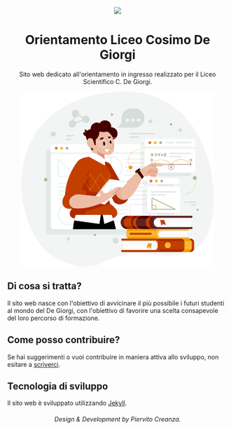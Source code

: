 <p align="center">
<img src="https://github.com/PiervitoCreanza/orientamento.liceodegiorgi.edu.it/actions/workflows/main.yml/badge.svg?branch=master" />
</p>
<h1 align="center">  
  Orientamento Liceo Cosimo De Giorgi
</h1>
<p align="center">
  Sito web dedicato all'orientamento in ingresso realizzato per il Liceo Scientifico C. De Giorgi.
</p>
<p align="center">
  <img height="400" src="/assets/img/illustration/home-min.png" />
</p>

## Di cosa si tratta?
Il sito web nasce con l'obiettivo di avvicinare il più possibile i futuri studenti al mondo del De Giorgi,
con l'obiettivo di favorire una scelta consapevole del loro percorso di formazione.

## Come posso contribuire?
Se hai suggerimenti o vuoi contribuire in maniera attiva allo sviluppo, non esitare a [scriverci](mailto:piervito.creanz@liceodegiorgi.edu.it?subject=[orientamento.liceodegiorgi.edu.it]:%20).

## Tecnologia di sviluppo
Il sito web è sviluppato utilizzando [Jekyll](https://jekyllrb.com).

<h6 align="center">  
  Design & Development by Piervito Creanza.
</h6>
